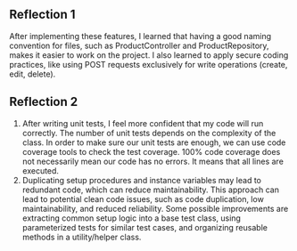 ## Reflection 1

After implementing these features, I learned that having a good naming convention for files, such as ProductController and ProductRepository, makes it easier to work on the project. I also learned to apply secure coding practices, like using POST requests exclusively for write operations (create, edit, delete).

## Reflection 2

1. After writing unit tests, I feel more confident that my code will run correctly. The number of unit tests depends on the complexity of the class. In order to make sure our unit tests are enough, we can use code coverage tools to check the test coverage. 100% code coverage does not necessarily mean our code has no errors. It means that all lines are executed. 
2. Duplicating setup procedures and instance variables may lead to redundant code, which can reduce maintainability. This approach can lead to potential clean code issues, such as code duplication, low maintainability, and reduced reliability. Some possible improvements are extracting common setup logic into a base test class, using parameterized tests for similar test cases, and organizing reusable methods in a utility/helper class.